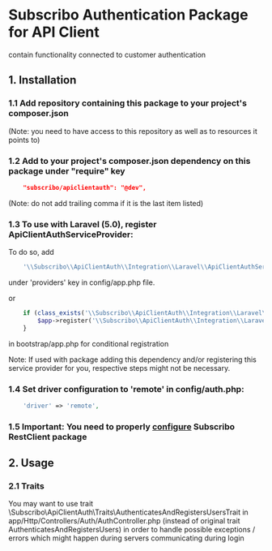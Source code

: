 # Subscribo Authentication Package for API Client

contain functionality connected to customer authentication

## 1. Installation

### 1.1 Add repository containing this package to your project's composer.json

(Note: you need to have access to this repository as well as to resources it points to)

### 1.2 Add to your project's composer.json dependency on this package under "require" key

```json
    "subscribo/apiclientauth": "@dev",
```

(Note: do not add trailing comma if it is the last item listed)

### 1.3 To use with Laravel (5.0), register ApiClientAuthServiceProvider:

To do so, add

```php
    '\\Subscribo\\ApiClientAuth\\Integration\\Laravel\\ApiClientAuthServiceProvider',
```

under 'providers' key in config/app.php file.

or

```php
    if (class_exists('\\Subscribo\\ApiClientAuth\\Integration\\Laravel\\ApiClientAuthServiceProvider')) {
        $app->register('\\Subscribo\\ApiClientAuth\\Integration\\Laravel\\ApiClientAuthServiceProvider');
    }
```

in bootstrap/app.php for conditional registration

Note: If used with package adding this dependency and/or registering this service provider for you, respective steps might not be necessary.

### 1.4 Set driver configuration to 'remote' in config/auth.php:

```php
    'driver' => 'remote',
```


### 1.5 Important: You need to properly [configure](../restclient/README.md) Subscribo RestClient package

## 2. Usage

### 2.1 Traits

You may want to use trait \Subscribo\ApiClientAuth\Traits\AuthenticatesAndRegistersUsersTrait
in app/Http/Controllers/Auth/AuthController.php
(instead of original trait AuthenticatesAndRegistersUsers) in order to handle possible exceptions / errors which might happen during servers communicating during login
